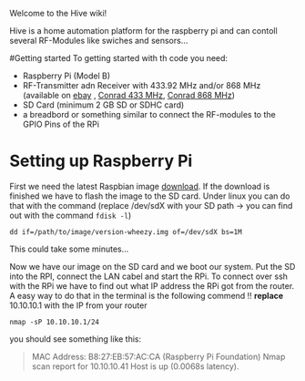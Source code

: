 Welcome to the Hive wiki!

Hive is a home automation platform for the raspberry pi and can contoll several RF-Modules like swiches and sensors...

#Getting started
To getting started with th code you need:
* Raspberry Pi (Model B)
* RF-Transmitter adn Receiver with 433.92 MHz and/or 868 MHz (available on [ebay](http://www.ebay.com/itm/433Mhz-WL-RF-Transmitter-Receiver-Module-Link-Kit-for-Arduino-ARM-MCU-Wireless-/380717845396?pt=LH_DefaultDomain_0&hash=item58a48d4b94) , [Conrad 433 MHz](http://www.conrad.at/ce/de/product/130428/Funk-Sender-Empfaenger-Set-433-MHz-AM-Baustein-Sender-3-12-VACDC-Empfaenger-5-VACDC-Reichweite-max-30-m/?ref=detview1&rt=detview1&rb=2), [Conrad 868 MHz](http://www.conrad.at/ce/de/product/190939/Funk-Sende-Empfaenger-Set-868-MHz-Baustein-Sender-3-12-VACDC-Empfaenger-5-VACDC-Reichweite-max-200-m/?ref=detview1&rt=detview1&rb=2))
* SD Card (minimum 2 GB SD or SDHC card)
* a breadbord or something similar to connect the RF-modules to the GPIO Pins of the RPi

# Setting up Raspberry Pi
First we need the latest Raspbian image [download](http://www.raspberrypi.org/downloads).
If the download is finished we have to flash the image to the SD card.
Under linux you can do that with the command (replace /dev/sdX with your SD path -> you can find out with the command `fdisk -l`)

`dd if=/path/to/image/version-wheezy.img of=/dev/sdX bs=1M`

This could take some minutes...

Now we have our image on the SD card and we boot our system. Put the SD into the RPI, connect the LAN cabel and start the RPi.
To connect over ssh with the RPi we have to find out what IP address the RPi got from the router. A easy way to do that in the terminal is the following commend !!
**replace** 10.10.10.1 with the IP from your router

`nmap -sP 10.10.10.1/24`

you should see something like this:
>MAC Address: B8:27:EB:57:AC:CA (Raspberry Pi Foundation)
>Nmap scan report for 10.10.10.41
>Host is up (0.0068s latency).




